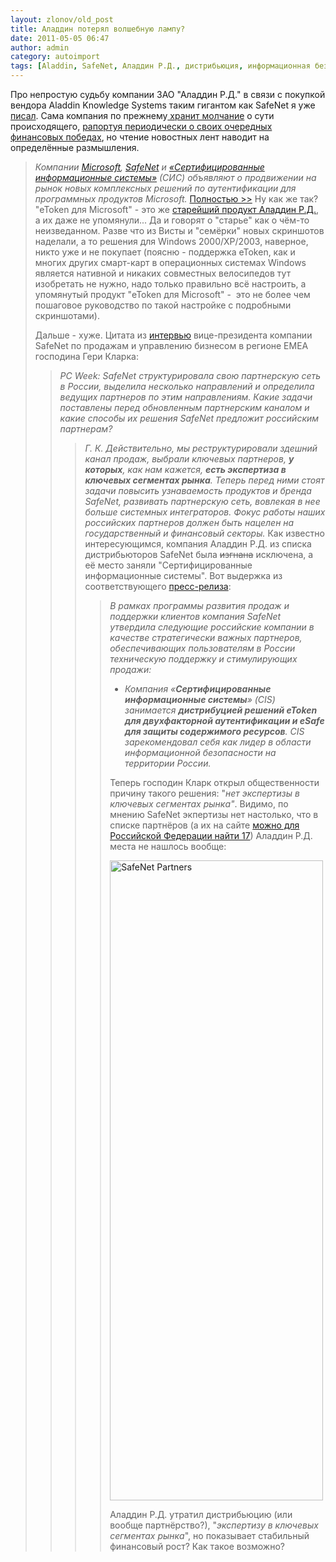```yaml
---
layout: zlonov/old_post
title: Аладдин потерял волшебную лампу?
date: 2011-05-05 06:47
author: admin
category: autoimport
tags: [Aladdin, SafeNet, Аладдин Р.Д., дистрибьюция, информационная безопасность, партнёрство, Сертифицированные Информационные Системы]
---
```

Про непростую судьбу компании ЗАО "Аладдин Р.Д." в связи с покупкой вендора Aladdin Knowledge Systems таким гигантом как SafeNet я уже <a href="http://zlonov.blogspot.com/2010/11/blog-post_27.html">писал</a>. Сама компания по прежнему<a href="http://www.aladdin-rd.ru/press/news/"> хранит молчание</a> о сути происходящего, <a href="http://www.banki.ru/products/remote/news/daytheme/?id=2828031">рапортуя периодически о своих очередных финансовых победах</a>, но чтение новостных лент наводит на определённые размышления.
<blockquote><i>Компании <a href="http://www.microsoft.ru/">Microsoft</a>, <a href="http://www.safenet-inc.com/">SafeNet</a> и <a href="http://www.c-i-s.ru/">«Сертифицированные информационные системы»</a> (СИС) объявляют о продвижении на рынок новых комплексных решений по аутентификации для программных продуктов Microsoft.</i> <a href="http://www.thg.ru/technews/20110427_171900.html">Полностью &gt;&gt;</a>
Ну как же так? "eToken для Microsoft" - это же <a href="http://www.aladdin-rd.ru/catalog/etoken_products/archive/win2000/">старейший продукт Аладдин Р.Д.</a>, а их даже не упомянули... Да и говорят о "старье" как о чём-то неизведанном. Разве что из Висты и "семёрки" новых скриншотов наделали, а то решения для Windows 2000/XP/2003, наверное, никто уже и не покупает (поясню - поддержка eToken, как и многих других смарт-карт в операционных системах Windows является нативной и никаких совместных велосипедов тут изобретать не нужно, надо только правильно всё настроить, а упомянутый продукт "eToken для Microsoft" -  это не более чем пошаговое руководство по такой настройке с подробными скриншотами).

Дальше - хуже. Цитата из <a href="http://www.pcweek.ru/security/article/detail.php?ID=131038">интервью</a> вице-президента компании SafeNet по продажам и управлению бизнесом в регионе EMEA господина Гери Кларка:
<blockquote><i>PC Week: SafeNet структурировала свою партнерскую сеть в России, выделила несколько направлений и определила ведущих партнеров по этим направлениям. Какие задачи поставлены перед обновленным партнерским каналом и какие способы их решения SafeNet предложит российским партнерам?</i>
<blockquote><i>Г. К. Действительно, мы реструктурировали здешний канал продаж, выбрали ключевых партнеров, <b>у которых</b>, как нам кажется, <b>есть экспертиза в ключевых сегментах рынка</b>. Теперь перед ними стоят задачи повысить узнаваемость продуктов и бренда SafeNet, развивать партнерскую сеть, вовлекая в нее больше системных интеграторов. Фокус работы наших российских партнеров должен быть нацелен на государственный и финансовый секторы.</i>
Как известно интересующимся, компания Аладдин Р.Д. из списка дистрибьюторов SafeNet была <span style="text-decoration: line-through;">изгнана</span> исключена, а её место заняли "Сертифицированные информационные системы". Вот выдержка из соответствующего <a href="http://www.openmarket.ru/PressRelease/PressReleaseShow.asp?ID=100951">пресс-релиза</a>:
<blockquote><i>В рамках программы развития продаж и поддержки клиентов компания SafeNet утвердила следующие российские компании в качестве стратегически важных партнеров, обеспечивающих пользователям в России техническую поддержку и стимулирующих продажи:
</i>
<ul>
	<li><i>Компания «<b>Сертифицированные информационные системы</b>» (CIS) занимается <b>дистрибуцией решений eToken для двухфакторной аутентификации и eSafe для защиты содержимого ресурсов</b>. CIS зарекомендовал себя как лидер в области информационной безопасности на территории России.</i></li>
</ul>

Теперь господин Кларк открыл общественности причину такого решения: "<i>нет экспертизы в ключевых сегментах рынка"</i>. Видимо, по мнению SafeNet экпертизы нет настолько, что в списке партнёров (а их на сайте <a href="http://www.safenet-inc.com/partners/partner-search/">можно для Российской Федерации найти 17</a>) Аладдин Р.Д. места не нашлось вообще:

<a href="/assets/uploads/PARTNERS.png"><img class="aligncenter wp-image-5655 size-large" src="/assets/uploads/PARTNERS-341x1024.png" alt="SafeNet Partners" width="341" height="1024" /></a>
<div class="separator" style="clear: both; text-align: left;">Аладдин Р.Д. утратил дистрибьюцию (или вообще партнёрство?), "<i>экспертизу в ключевых сегментах рынка</i>", но показывает стабильный финансовый рост? Как такое возможно?</div>
